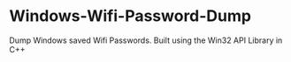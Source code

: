 # Windows-Wifi-Password-Dump
Dump Windows saved Wifi Passwords. Built using the Win32 API Library in C++
